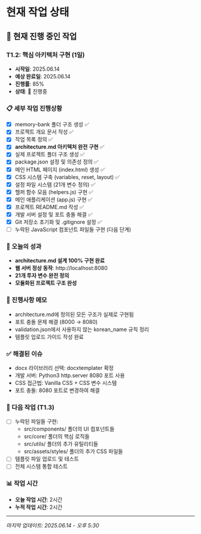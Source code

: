 # 현재 작업 상태

## 🔄 현재 진행 중인 작업

### T1.2: 핵심 아키텍처 구현 (1일)
- **시작일**: 2025.06.14
- **예상 완료일**: 2025.06.14
- **진행률**: 85%
- **상태**: 🔄 진행중

### 📋 세부 작업 진행상황
- [x] memory-bank 폴더 구조 생성 ✅
- [x] 프로젝트 개요 문서 작성 ✅
- [x] 작업 목록 정의 ✅
- [x] **architecture.md 아키텍처 완전 구현** ✅
- [x] 실제 프로젝트 폴더 구조 생성 ✅
- [x] package.json 설정 및 의존성 정의 ✅
- [x] 메인 HTML 페이지 (index.html) 생성 ✅
- [x] CSS 시스템 구축 (variables, reset, layout) ✅
- [x] 설정 파일 시스템 (21개 변수 정의) ✅
- [x] 헬퍼 함수 모음 (helpers.js) 구현 ✅
- [x] 메인 애플리케이션 (app.js) 구현 ✅
- [x] 프로젝트 README.md 작성 ✅
- [x] 개발 서버 설정 및 포트 충돌 해결 ✅
- [x] Git 저장소 초기화 및 .gitignore 설정 ✅
- [ ] 누락된 JavaScript 컴포넌트 파일들 구현 (다음 단계)

### 🎯 오늘의 성과
- **architecture.md 설계 100% 구현 완료**
- **웹 서버 정상 동작**: http://localhost:8080
- **21개 투자 변수 완전 정의**
- **모듈화된 프로젝트 구조 완성**

### 📝 진행사항 메모
- architecture.md에 정의된 모든 구조가 실제로 구현됨
- 포트 충돌 문제 해결 (8000 → 8080)
- validation.json에서 사용하지 않는 korean_name 규칙 정리
- 템플릿 업로드 가이드 작성 완료

### ✅ 해결된 이슈
- docx 라이브러리 선택: docxtemplater 확정
- 개발 서버: Python3 http.server 8080 포트 사용
- CSS 접근법: Vanilla CSS + CSS 변수 시스템
- 포트 충돌: 8080 포트로 변경하여 해결

### 🔄 다음 작업 (T1.3)
- [ ] 누락된 파일들 구현:
  - src/components/ 폴더의 UI 컴포넌트들
  - src/core/ 폴더의 핵심 로직들  
  - src/utils/ 폴더의 추가 유틸리티들
  - src/assets/styles/ 폴더의 추가 CSS 파일들
- [ ] 템플릿 파일 업로드 및 테스트
- [ ] 전체 시스템 통합 테스트

### 📊 작업 시간
- **오늘 작업 시간**: 2시간
- **누적 작업 시간**: 2시간

---
*마지막 업데이트: 2025.06.14 - 오후 5:30* 
